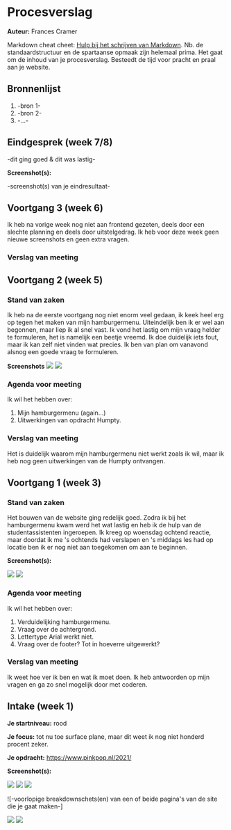 # Procesverslag
**Auteur:** Frances Cramer

Markdown cheat cheet: [Hulp bij het schrijven van Markdown](https://github.com/adam-p/markdown-here/wiki/Markdown-Cheatsheet). Nb. de standaardstructuur en de spartaanse opmaak zijn helemaal prima. Het gaat om de inhoud van je procesverslag. Besteedt de tijd voor pracht en praal aan je website.



## Bronnenlijst
1. -bron 1-
2. -bron 2-
3. -...-



## Eindgesprek (week 7/8)

-dit ging goed & dit was lastig-

**Screenshot(s):**

-screenshot(s) van je eindresultaat-



## Voortgang 3 (week 6)

Ik heb na vorige week nog niet aan frontend gezeten, deels door een slechte planning en deels door uitstelgedrag. Ik heb voor deze week geen nieuwe screenshots en geen extra vragen.

### Verslag van meeting



## Voortgang 2 (week 5)

### Stand van zaken

Ik heb na de eerste voortgang nog niet enorm veel gedaan, ik keek heel erg op tegen het maken van mijn hamburgermenu. Uiteindelijk ben ik er wel aan begonnen, maar liep ik al snel vast. Ik vond het lastig om mijn vraag helder te formuleren, het is namelijk een beetje vreemd. Ik doe duidelijk iets fout, maar ik kan zelf niet vinden wat precies. Ik ben van plan om vanavond alsnog een goede vraag te formuleren.

**Screenshots**
![](images/voortgang_week5_1.png)
![](images/voortgang_week5_2.png)

### Agenda voor meeting

Ik wil het hebben over:
1. Mijn hamburgermenu (again...)
2. Uitwerkingen van opdracht Humpty.

### Verslag van meeting
Het is duidelijk waarom mijn hamburgermenu niet werkt zoals ik wil, maar ik heb nog geen uitwerkingen van de Humpty ontvangen.



## Voortgang 1 (week 3)

### Stand van zaken

Het bouwen van de website ging redelijk goed. Zodra ik bij het hamburgermenu kwam werd het wat lastig en heb ik de hulp van de studentassistenten ingeroepen. Ik kreeg op woensdag ochtend reactie, maar doordat ik me 's ochtends had verslapen en 's middags les had op locatie ben ik er nog niet aan toegekomen om aan te beginnen.

**Screenshot(s):**

![](images/voortgang_week3_1.png)
![](images/voortgang_week3_2.png)

### Agenda voor meeting

Ik wil het hebben over:
1. Verduidelijking hamburgermenu.
2. Vraag over de achtergrond.
3. Lettertype Arial werkt niet.
4. Vraag over de footer? Tot in hoeverre uitgewerkt?


### Verslag van meeting

Ik weet hoe ver ik ben en wat ik moet doen. Ik heb antwoorden op mijn vragen en ga zo snel mogelijk door met coderen.


## Intake (week 1)

**Je startniveau:** rood

**Je focus:** tot nu toe surface plane, maar dit weet ik nog niet honderd procent zeker.

**Je opdracht:** https://www.pinkpop.nl/2021/

**Screenshot(s):** 

![](images/homescherm_pinkpop.png)
![](images/line-up_pinkpop1.png)
![](images/line-up_pinkpop2.png)

![-voorlopige breakdownschets(en) van een of beide pagina's van de site die je gaat maken-]

![](images/breakdownschets_homescherm1.png)
![](images/breakdownschets_homescherm2.png)
